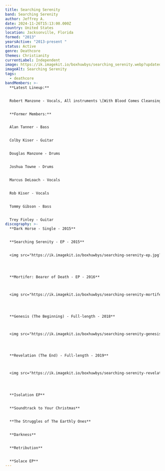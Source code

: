 ```yaml
---
title: Searching Serenity
band: Searching Serenity
author: Jeffrey A.
date: 2024-11-26T15:13:00.000Z
country: United States
location: Jacksonville, Florida
formed: "2013"
yearsActive: "2013-present "
status: Active
genre: Deathcore
themes: Christianity
currentLabel: Independent
image: https://ik.imagekit.io/boxhuwbys/searching_serenity.webp?updatedAt=1729972101341
imageAlt: Searching Serenity
tags:
  - deathcore
bandMembers: >-
  **Latest Lineup:**


  Robert Manzone - Vocals, All instruments \[With Blood Comes Cleansing, ex-Legion of Adonai]


  **Former Members:**


  Alan Tanner - Bass


  Colby Kiser - Guitar


  Douglas Manzone - Drums


  Joshua Towne - Drums


  Marcus DeLoach - Vocals


  Rob Kiser - Vocals


  Tommy Gibson - Bass


  Trey Finley - Guitar
discography: >-
  **Dark Horse - Single - 2015** 


  **Searching Serenity - EP - 2015**


  <img src="https://ik.imagekit.io/boxhuwbys/searching-serenity-ep.jpg?updatedAt=1732770601828" alt="Searching Serenity - EP  cover" style="width:300px; height:auto;">




  **Mortifer: Bearer of Death - EP - 2016**



  <img src="https://ik.imagekit.io/boxhuwbys/searching-serenity-mortifer-bearer-of-death.jpg?updatedAt=1732770601991" alt="Searching Serenity - Mortifer: Bearer of Death EP  cover" style="width:300px; height:auto;">




  **Genesis (The Beginning) - Full-length - 2018**



  <img src="https://ik.imagekit.io/boxhuwbys/searching-serenity-genesis.jpg?updatedAt=1732770601869" alt="Searching Serenity - Genesis (The Beginning)  cover" style="width:300px; height:auto;">




  **Revelation (The End) - Full-length - 2019**



  <img src="https://ik.imagekit.io/boxhuwbys/searching-serenity-revelation.jpg?updatedAt=1732770601830" alt="Searching Serenity - Revelation (The End)  cover" style="width:300px; height:auto;">




  **Isolation EP**


  **Soundtrack to Your Christmas**


  **The Struggles of The Earthly Ones**


  **Darkness**


  **Retribution**


  **Solace EP**
---
```

